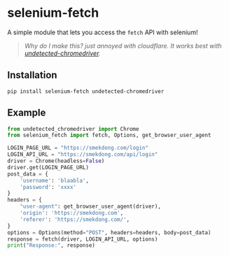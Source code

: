 # selenium-fetch

A simple module that lets you access the `fetch` API with selenium!

> _Why do I make this? just annoyed with cloudflare. It works best with [undetected-chromedriver](https://github.com/ultrafunkamsterdam/undetected-chromedriver)._

## Installation

```
pip install selenium-fetch undetected-chromedriver
```

## Example

```python
from undetected_chromedriver import Chrome
from selenium_fetch import fetch, Options, get_browser_user_agent

LOGIN_PAGE_URL = "https://smekdong.com/login"
LOGIN_API_URL = "https://smekdong.com/api/login"
driver = Chrome(headless=False)
driver.get(LOGIN_PAGE_URL)
post_data = {
    'username': 'blaabla',
    'password': 'xxxx'
}
headers = {
    "user-agent": get_browser_user_agent(driver),
    'origin': 'https://smekdong.com',
    'referer': 'https://smekdong.com/',
}
options = Options(method="POST", headers=headers, body=post_data)
response = fetch(driver, LOGIN_API_URL, options)
print("Response:", response)
```
